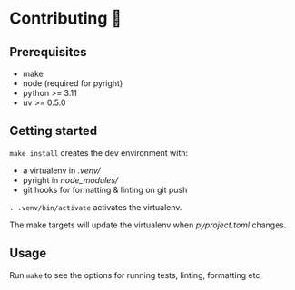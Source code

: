 # Contributing 🌳

## Prerequisites

- make
- node (required for pyright)
- python >= 3.11
- uv >= 0.5.0

## Getting started

`make install` creates the dev environment with:

- a virtualenv in _.venv/_
- pyright in _node_modules/_
- git hooks for formatting & linting on git push

`. .venv/bin/activate` activates the virtualenv.

The make targets will update the virtualenv when _pyproject.toml_ changes.

## Usage

Run `make` to see the options for running tests, linting, formatting etc.

